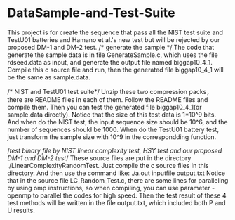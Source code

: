 # DataSample-and-Test-Suite
This project is for create the sequence that pass all the NIST test suite and TestU01 batteries and Hamano et al.'s new test 
but will be rejected by our proposed DM-1 and DM-2 test.
/* generate the sample */
The code that generate the sample data is in file GenerateSample.c, which uses the file rdseed.data as input, and generate the 
output file named biggap10_4_1. Compile this c source file and run, then the generated file biggap10_4_1 will be the same as 
sample.data.

/* NIST and TestU01 test suite*/
Unzip these two compression packs， there are README files in each of them. Follow the README files and compile them.
Then you can test the generated file biggap10_4_1(or sample.data directly). Notice that the size of this test data is
1*10^9 bits. And when do the NIST test, the input sequence size should be 10^6, and the number of sequences should be 
1000. When do the TestU01 battery test, just transform the sample size with 10^9 in the correspondding function.

/*test binary file by NIST linear complexity test, HSY test and our proposed DM-1 and DM-2 test*/
These source files are put in the directory ./LinearComplexityRandomTest. Just compile the c source files in this directory.
And then use the command like:
                ./a.out inputfile output.txt
Notice that in the source file LC_Random_Test.c, there are some lines for paralleling by using omp instructions, so when
compiling, you can use parameter -openmp to parallel the codes for high speed.
Then the test result of these 4 test methods will be written in the file output.txt, which included both P and U results.

